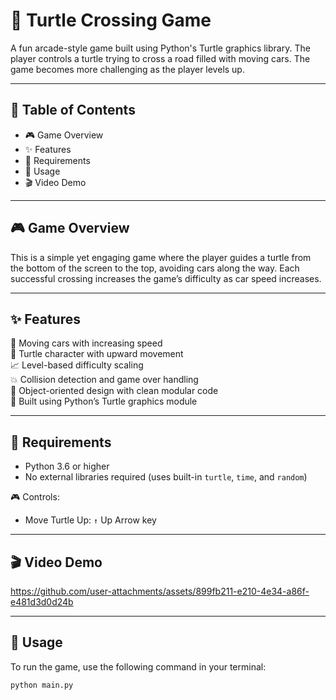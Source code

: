 # 🐢 Turtle Crossing Game  
A fun arcade-style game built using Python's Turtle graphics library. The player controls a turtle trying to cross a road filled with moving cars. The game becomes more challenging as the player levels up.

---

## 📑 Table of Contents  
- 🎮 Game Overview  
- ✨ Features  
- 🧰 Requirements  
- 🚀 Usage  
- 🎬 Video Demo  

---

## 🎮 Game Overview  
This is a simple yet engaging game where the player guides a turtle from the bottom of the screen to the top, avoiding cars along the way. Each successful crossing increases the game’s difficulty as car speed increases.

---

## ✨ Features  
🚗 Moving cars with increasing speed  
🐢 Turtle character with upward movement  
📈 Level-based difficulty scaling  
💥 Collision detection and game over handling  
🧱 Object-oriented design with clean modular code  
🎨 Built using Python’s Turtle graphics module  

---

## 🧰 Requirements  
- Python 3.6 or higher  
- No external libraries required (uses built-in `turtle`, `time`, and `random`)  

🎮 Controls:  
- Move Turtle Up: `↑` Up Arrow key  

---

## 🎬 Video Demo


https://github.com/user-attachments/assets/899fb211-e210-4e34-a86f-e481d3d0d24b

---

## 🚀 Usage  
To run the game, use the following command in your terminal:

```bash
python main.py


